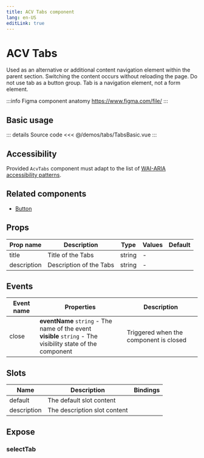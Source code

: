 ```yaml
---
title: ACV Tabs component
lang: en-US
editLink: true
---
```


# ACV Tabs

Used as an alternative or additional content navigation element within the parent section.
Switching the content occurs without reloading the page.
Do not use tab as a button group.
Tab is a navigation element, not a form element.

:::info Figma component anatomy
https://www.figma.com/file/
:::

## Basic usage

<TabsBasic />

::: details Source code
<<< @/demos/tabs/TabsBasic.vue
:::

## Accessibility

Provided `AcvTabs` component must adapt to the list of
[WAI-ARIA accessibility patterns](https://www.w3.org/WAI/ARIA/apg/patterns/tabs/).

## Related components

- [Button](/components/button/button.doc)

## Props

| Prop name   | Description             | Type   | Values | Default |
| ----------- | ----------------------- | ------ | ------ | ------- |
| title       | Title of the Tabs       | string | -      |         |
| description | Description of the Tabs | string | -      |         |

## Events

| Event name | Properties                                                                                                      | Description                            |
| ---------- | --------------------------------------------------------------------------------------------------------------- | -------------------------------------- |
| close      | **eventName** `string` - The name of the event<br/>**visible** `string` - The visibility state of the component | Triggered when the component is closed |

## Slots

| Name        | Description                  | Bindings |
| ----------- | ---------------------------- | -------- |
| default     | The default slot content     |          |
| description | The description slot content |          |

## Expose

### selectTab

>
